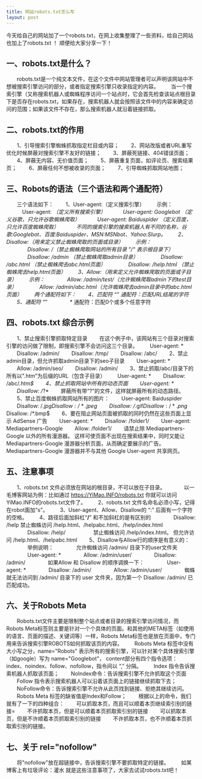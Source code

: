 ```yaml
---
title: 网站robots.txt怎么写
layout: post
---
```

今天给自己的网站加了一个robots.txt，在网上收集整理了一些资料，给自己网站也加上了robots.txt ！ 顺便给大家分享一下！

## 一、robots.txt是什么？
　　robots.txt是一个纯文本文件，在这个文件中网站管理者可以声明该网站中不想被搜索引擎访问的部分，或者指定搜索引擎只收录指定的内容。
　　当一个搜索引擎（又称搜索机器人或蜘蛛程序访问一个站点时，它会首先检查该站点根目录下是否存在robots.txt，如果存在，搜索机器人就会按照该文件中的内容来确定访问的范围；如果该文件不存在，那么搜索机器人就沿着链接抓取。

## 二、robots.txt的作用

　　1、引导搜索引擎蜘蛛抓取指定栏目或内容；
　　2、网站改版或者URL重写优化时候屏蔽对搜索引擎不友好的链接；
　　3、屏蔽死链接、404错误页面；
　　4、屏蔽无内容、无价值页面；
　　5、屏蔽重复页面，如评论页、搜索结果页；
　　6、屏蔽任何不想被收录的页面；
　　7、引导蜘蛛抓取网站地图；
## 三、Robots的语法（三个语法和两个通配符）

　　三个语法如下：
　　1、User-agent:（定义搜索引擎）
　　示例：
　　　User-agent: *（定义所有搜索引擎）
　　　User-agent: Googlebot （定义谷歌，只允许谷歌蜘蛛爬取）
　　　User-agent: Baiduspider （定义百度，只允许百度蜘蛛爬取）
　　　不同的搜索引擎的搜索机器人有不同的名称，谷歌:Googlebot、百度:Baiduspider、MSN:MSNbot、Yahoo:Slurp。
　　2、Disallow:（用来定义禁止蜘蛛爬取的页面或目录）
　　示例：
　　　　Disallow: /（禁止蜘蛛爬取网站的所有目录 "/" 表示根目录下）
　　　　Disallow: /admin （禁止蜘蛛爬取admin目录）
　　　　Disallow: /abc.html （禁止蜘蛛爬去abc.html页面）
　　　　Disallow: /help.html （禁止蜘蛛爬去help.html页面）
　　3、Allow:（用来定义允许蜘蛛爬取的页面或子目录）
　　示例：
　　　　Allow: /admin/test/（允许蜘蛛爬取admin下的test目录）
　　　　Allow: /admin/abc.html（允许蜘蛛爬去admin目录中的abc.html页面）
　　两个通配符如下：
　　4、匹配符 “$”
　　　　$ 通配符：匹配URL结尾的字符
　　5、通配符 “*”
　　　　* 通配符：匹配0个或多个任意字符
## 四、robots.txt 综合示例
　　1、禁止搜索引擎抓取特定目录
　　在这个例子中，该网站有三个目录对搜索引擎的访问做了限制，即搜索引擎不会访问这三个目录。
　　User-agent: * 　　Disallow: /admin/
　　Disallow: /tmp/
　　Disallow: /abc/
　　2、禁止admin目录，但允许抓取admin目录下的seo子目录
　　User-agent: * 　　Allow: /admin/seo/
　　Disallow: /admin/
　　3、禁止抓取/abc/目录下的所有以".htm”为后缀的URL（包含子目录）
　　User-agent: * 　　Disallow: /abc/*.htm$
　　4、禁止抓取网站中所有的动态页面
　　User-agent: * 　　Disallow: /*?*
　　屏蔽所有带“?”的文件，这样就屏蔽所有的动态路径。
　　5、禁止百度蜘蛛抓取网站所有的图片：
　　User-agent: Baiduspider
　　Disallow: /*.jpg$　　Disallow: /*.jpeg$
　　Disallow: /*.gif$　　Disallow: /*.png$
　　Disallow: /*.bmp$
　　6、要在阻止网站页面被抓取的同时仍然在这些页面上显示 AdSense 广告
　　User-agent: * 　　Disallow: /folder1/
　　User-agent: Mediapartners-Google
　　Allow: /folder1/
　　请禁止除 Mediapartners-Google 以外的所有漫游器。 这样可使页面不出现在搜索结果中，同时又能让 Mediapartners-Google 漫游器分析页面，从而确定要展示的广告。 Mediapartners-Google 漫游器并不与其他 Google User-agent 共享网页。
## 五、注意事项
　　1、robots.txt 文件必须放在网站的根目录，不可以放在子目录。
　　　 以一毛博客网站为例：比如通过 https://YiMao.INFO/robots.txt 你就可以访问 YiMao.INFO的robots.txt文件了。
　　2、robots.txt 文件名命名必须小写，记得在robot面加“s”。
　　3、User-agent、Allow、Disallow的 “:” 后面有一个字符的空格。
　　4、路径后面加斜杠“**/**” 和不加斜杠的是有区别的
　　　　Disallow: /help
禁止蜘蛛访问 /help.html、/helpabc.html、/help/index.html
　　　　Disallow: /help/　
　　　　禁止蜘蛛访问 /help/index.html。 但允许访问 /help.html、/helpabc.html
　　5、Disallow与Allow行的顺序是有意义的：
　　　　举例说明：
　　　　允许蜘蛛访问 /admin/ 目录下的user文件夹
　　　　User-agent: * 　　　　Allow: /admin/user/
　　　　Disallow: /admin/
　　　　如果Allow 和 Disallow 的顺序调换一下：
　　　　User-agent: * 　　　　Disallow: /admin/
　　　　Allow: /admin/user/
　　　　蜘蛛就无法访问到 /admin/ 目录下的 user 文件夹，因为第一个 Disallow: /admin/ 已匹配成功。
## 六、关于Robots Meta
　　Robots.txt文件主要是限制整个站点或者目录的搜索引擎访问情况，而Robots Meta标签则主要是针对一个个具体的页面。和其他的META标签（如使用的语言、页面的描述、关键词等）一样，Robots Meta标签也是放在页面中，专门用来告诉搜索引擎ROBOTS如何抓取该页的内容。
　　Robots Meta 标签中没有大小写之分，name="Robots" 表示所有的搜索引擎，可以针对某个具体搜索引擎（如google）写为 name="Googlebot"， content部分有四个指令选项：index、noindex、follow、nofollow，指令间以 “,” 分隔。
　　Index 指令告诉搜索机器人抓取该页面；
　　NoIndex命令：告诉搜索引擎不允许抓取这个页面
　　Follow 指令表示搜索机器人可以沿着该页面上的链接继续抓取下去；
　　NoFollow命令：告诉搜索引擎不允许从此页找到链接、拒绝其继续访问。
　　Robots Meta 标签的缺省值是Index和Follow；
　　根据以上的命令，我们就有了一下的四种组合：
　　可以抓取本页，而且可以顺着本页继续索引别的链接=
　　不许抓取本页，但是可以顺着本页抓取索引别的链接
　　可以抓取本页，但是不许顺着本页抓取索引别的链接
　　不许抓取本页，也不许顺着本页抓取索引别的链接。
## 七、关于 rel="nofollow"
　　将"nofollow"放在超链接中，告诉搜索引擎不要抓取特定的链接。
　　如某博客上有垃圾评论：灌水
就是这些注意事项了，大家去试试robots.txt吧！